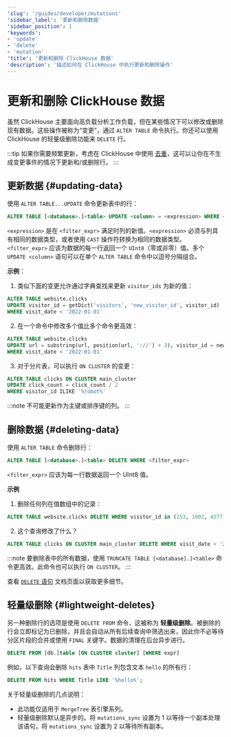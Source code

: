 ```yaml
---
'slug': '/guides/developer/mutations'
'sidebar_label': '更新和删除数据'
'sidebar_position': 1
'keywords':
- 'update'
- 'delete'
- 'mutation'
'title': '更新和删除 ClickHouse 数据'
'description': '描述如何在 ClickHouse 中执行更新和删除操作'
---
```



# 更新和删除 ClickHouse 数据

虽然 ClickHouse 主要面向高负载分析工作负载，但在某些情况下可以修改或删除现有数据。这些操作被称为“变更”，通过 `ALTER TABLE` 命令执行。你还可以使用 ClickHouse 的轻量级删除功能来 `DELETE` 行。

:::tip
如果你需要频繁更新，考虑在 ClickHouse 中使用 [去重](../developer/deduplication.md)，这可以让你在不生成变更事件的情况下更新和/或删除行。
:::

## 更新数据 {#updating-data}

使用 `ALTER TABLE...UPDATE` 命令更新表中的行：

```sql
ALTER TABLE [<database>.]<table> UPDATE <column> = <expression> WHERE <filter_expr>
```

`<expression>` 是在 `<filter_expr>` 满足时列的新值。`<expression>` 必须与列具有相同的数据类型，或者使用 `CAST` 操作符转换为相同的数据类型。`<filter_expr>` 应该为数据的每一行返回一个 `UInt8`（零或非零）值。多个 `UPDATE <column>` 语句可以在单个 `ALTER TABLE` 命令中以逗号分隔组合。

**示例**：

 1.  类似下面的变更允许通过字典查找来更新 `visitor_ids` 为新的值：

```sql
ALTER TABLE website.clicks
UPDATE visitor_id = getDict('visitors', 'new_visitor_id', visitor_id)
WHERE visit_date < '2022-01-01'
```

2.   在一个命令中修改多个值比多个命令更高效：

```sql
ALTER TABLE website.clicks
UPDATE url = substring(url, position(url, '://') + 3), visitor_id = new_visit_id
WHERE visit_date < '2022-01-01'
```

3.  对于分片表，可以执行 `ON CLUSTER` 的变更：

```sql
ALTER TABLE clicks ON CLUSTER main_cluster
UPDATE click_count = click_count / 2
WHERE visitor_id ILIKE '%robot%'
```

:::note
不可能更新作为主键或排序键的列。
:::

## 删除数据 {#deleting-data}

使用 `ALTER TABLE` 命令删除行：

```sql
ALTER TABLE [<database>.]<table> DELETE WHERE <filter_expr>
```

`<filter_expr>` 应该为每一行数据返回一个 UInt8 值。

**示例**

1. 删除任何列在值数组中的记录：
```sql
ALTER TABLE website.clicks DELETE WHERE visitor_id in (253, 1002, 4277)
```

2. 这个查询修改了什么？
```sql
ALTER TABLE clicks ON CLUSTER main_cluster DELETE WHERE visit_date < '2022-01-02 15:00:00' AND page_id = '573'
```

:::note
要删除表中的所有数据，使用 `TRUNCATE TABLE [<database].]<table>` 命令更高效。此命令也可以执行 `ON CLUSTER`。
:::

查看 [`DELETE` 语句](/sql-reference/statements/delete.md) 文档页面以获取更多细节。

## 轻量级删除 {#lightweight-deletes}

另一种删除行的选项是使用 `DELETE FROM` 命令，这被称为 **轻量级删除**。被删除的行会立即标记为已删除，并且会自动从所有后续查询中筛选出来，因此你不必等待分区片段的合并或使用 `FINAL` 关键字。数据的清理在后台异步进行。

```sql
DELETE FROM [db.]table [ON CLUSTER cluster] [WHERE expr]
```

例如，以下查询会删除 `hits` 表中 `Title` 列包含文本 `hello` 的所有行：

```sql
DELETE FROM hits WHERE Title LIKE '%hello%';
```

关于轻量级删除的几点说明：
- 此功能仅适用于 `MergeTree` 表引擎系列。
- 轻量级删除默认是异步的。将 `mutations_sync` 设置为 1 以等待一个副本处理该语句，将 `mutations_sync` 设置为 2 以等待所有副本。
